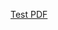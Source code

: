 <a href="//github.com/sunwellup/BiMohan.github.io/raw/master/BiMohan_CV/CV_BiMohan.pdf" target="_blank">Test PDF</a>
